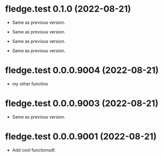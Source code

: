 <!-- NEWS.md is maintained by https://cynkra.github.io/fledge, do not edit -->

# fledge.test 0.1.0 (2022-08-21)

- Same as previous version.

- Same as previous version.

- Same as previous version.

- Same as previous version.


# fledge.test 0.0.0.9004 (2022-08-21)

- my other functino


# fledge.test 0.0.0.9003 (2022-08-21)

- Same as previous version.


# fledge.test 0.0.0.9001 (2022-08-21)

- Add cool functionsdf.



